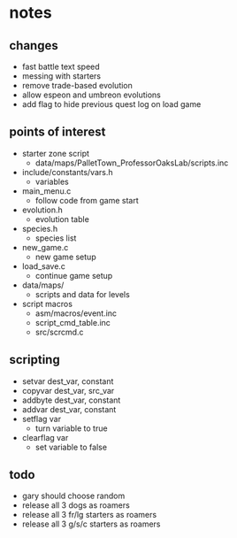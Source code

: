 # notes

## changes

- fast battle text speed
- messing with starters
- remove trade-based evolution
- allow espeon and umbreon evolutions
- add flag to hide previous quest log on load game

## points of interest

- starter zone script
  - data/maps/PalletTown_ProfessorOaksLab/scripts.inc
- include/constants/vars.h
  - variables
- main_menu.c
  - follow code from game start
- evolution.h
  - evolution table
- species.h
  - species list
- new_game.c
  - new game setup
- load_save.c
  - continue game setup
- data/maps/
  - scripts and data for levels
- script macros
  - asm/macros/event.inc
  - script_cmd_table.inc
  - src/scrcmd.c

## scripting

- setvar dest_var, constant
- copyvar dest_var, src_var
- addbyte dest_var, constant
- addvar dest_var, constant
- setflag var
  - turn variable to true
- clearflag var
  - set variable to false

## todo

- gary should choose random
- release all 3 dogs as roamers
- release all 3 fr/lg starters as roamers
- release all 3 g/s/c starters as roamers
